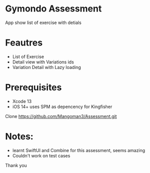 # Gymondo Assessment
App show list of exercise with detials

# Feautres
- List of Exercise
- Detail view with Variations ids
- Variation Detail with Lazy loading

# Prerequisites
- Xcode 13
- iOS 14+
uses SPM as depencency for Kingfisher

Clone 
https://github.com/Mangoman3/Assessment.git

# Notes:
- learnt SwiftUI and Combine for this assessment, seems amazing
- Couldn't work on test cases
 
Thank you
